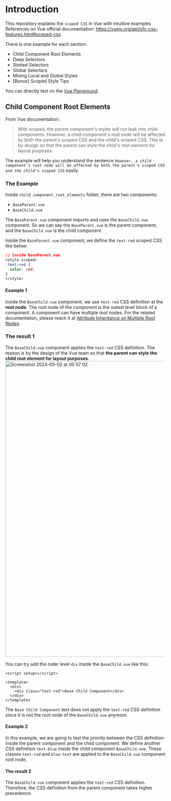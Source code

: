 # Introduction
This repository explains the `scoped CSS` in Vue with intuitive examples
References on Vue official documentation: https://vuejs.org/api/sfc-css-features.html#scoped-css

There is one example for each section:
- Child Component Root Elements
- Deep Selectors
- Slotted Selectors
- Global Selectors
- Mixing Local and Global Styles
- [Bonus] Scoped Style Tips

You can directly test on the [Vue Playground](https://play.vuejs.org/#eNp9kUFLwzAUx7/KM5cqzBXR0+gGKgP1oKKCl1xG99ZlpklIXuag9Lv7krK5w9it7//7v/SXthP3zo23EcVEVKH2yhEEpOhm0qjWWU/QgccV9LDytoWCq4U00tTWBII2NDBN/LJ4Qq0tfFuvlxfFlTRVORzHB/FA2Dq9IOQJoFrfzLouL/d9VfKUU2VcJNhet3aJeioFcymgZFiVR/tiJCjw61eqGW+CNWzepX0pats6pdG/OVKsJ8UEMklswXa/LzkjH3G0z+s11j8n8k3YpUyKd48B/RalODBa+AZpwPPPV9zx8wGyfdTcPgM/MFgdk+NQe4hmydpHvWz7nL+/Ms1XmO8ITdhfKommZp/7UvA/eTxz9X/d2/Fd3pOmF/0fEx+nNQ==).

## Child Component Root Elements
From Vue documentation:

> With scoped, the parent component's styles will not leak into child components. However, a child component's root node will be affected by both the parent's scoped CSS and the child's scoped CSS. This is by design so that the parent can style the child's root element for layout purposes.

The example will help you understand the sentence `However, a child component's root node will be affected by both the parent's scoped CSS and the child's scoped CSS` easily.

### The Example
Inside `child_component_root_elements` folder, there are two components:
- `BaseParent.vue`
- `BaseChild.vue`

The `BaseParent.vue` component imports and uses the `BaseChild.vue` component. So we can say the `BaseParent.vue` is the parent component, and the `BaseChild.vue` is the child component.

Inside the `BaseParent.vue` component, we define the `text-red` scoped CSS like below:

```CSS
// inside BaseParent.vue
<style scoped>
.text-red {
  color: red;
}
</style>
```
#### Example 1
Inside the `BaseChild.vue` component, we use `text-red` CSS definition at the **root node**. The root node
of the component is the outest level block of a component. A component can have multiple root nodes. For
the related documentation, please reach it at [Attribute Inheritance on Multiple Root Nodes](https://vuejs.org/guide/components/attrs.html#attribute-inheritance-on-multiple-root-nodes).

### The result 1
The `BaseChild.vue` component applies the `text-red` CSS definition. The reason is by the design of the Vue team so that **the parent can style the child root element for layout purposes**.
<img width="930" alt="Screenshot 2024-05-02 at 00 57 02" src="https://github.com/hakunamalaton/vue-scoped-css-example/assets/84494783/9d601ff7-540d-4ff4-adaa-df3068d397fc">

You can try add the outer level `div` inside the `BaseChild.vue` like this:

```VueJS
<script setup></script>

<template>
  <div>
    <div class="text-red">Base Child Component</div>
  </div>
</template>
```

The `Base Child Component` text does not apply the `text-red` CSS definition since it is not the root node of the `BaseChild.vue` anymore.

#### Example 2
In this example, we are going to test the priority between the CSS definition inside the parent component
and the child component.
We define another CSS definition `text-blue` inside the child component `BaseChild.vue`. These classes
`text-red` and `blue-text` are applied to the `BaseChild.vue` component root node.

#### The result 2
The `BaseChild.vue` component applies the `text-red` CSS definition. Therefore, the CSS definition from
the parent component takes higher precedence.

